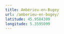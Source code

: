 ```yaml
---
title: Ambérieu-en-Bugey
url: /amberieu-en-bugey/
latitude: 45.9584309
longitude: 5.3595099
---
```


